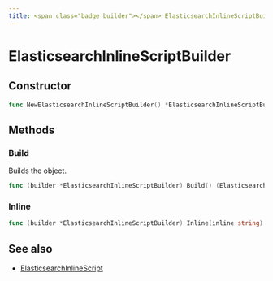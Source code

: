 ```yaml
---
title: <span class="badge builder"></span> ElasticsearchInlineScriptBuilder
---
```

# <span class="badge builder"></span> ElasticsearchInlineScriptBuilder

## Constructor

```go
func NewElasticsearchInlineScriptBuilder() *ElasticsearchInlineScriptBuilder
```
## Methods

### <span class="badge object-method"></span> Build

Builds the object.

```go
func (builder *ElasticsearchInlineScriptBuilder) Build() (ElasticsearchInlineScript, error)
```

### <span class="badge object-method"></span> Inline

```go
func (builder *ElasticsearchInlineScriptBuilder) Inline(inline string) *ElasticsearchInlineScriptBuilder
```

## See also

 * <span class="badge object-type-struct"></span> [ElasticsearchInlineScript](./object-ElasticsearchInlineScript.md)
